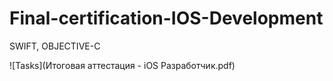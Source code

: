 # Final-certification-IOS-Development
SWIFT, OBJECTIVE-C

![Tasks](Итоговая аттестация -  iOS Разработчик.pdf)

